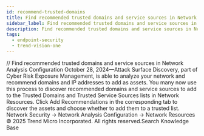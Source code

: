 ```yaml
---
id: recommend-trusted-domains
title: Find recommended trusted domains and service sources in Network Analysis Configuration
sidebar_label: Find recommended trusted domains and service sources in Network Analysis Configuration
description: Find recommended trusted domains and service sources in Network Analysis Configuration
tags:
  - endpoint-security
  - trend-vision-one
---
```


/*<![CDATA[*/ $('#title').html($('meta[name=map-description]').attr('content')); /*]]>*/ Find recommended trusted domains and service sources in Network Analysis Configuration October 28, 2024—Attack Surface Discovery, part of Cyber Risk Exposure Management, is able to analyze your network and recommend domains and IP addresses to add as assets. You many now use this process to discover recommended domains and service sources to add to the Trusted Domains and Trusted Service Sources lists in Network Resources. Click Add Recommendations in the corresponding tab to discover the assets and choose whether to add them to a trusted list. Network Security → Network Analysis Configuration → Network Resources © 2025 Trend Micro Incorporated. All rights reserved.Search Knowledge Base